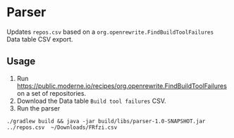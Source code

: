 # Parser

Updates `repos.csv` based on a `org.openrewrite.FindBuildToolFailures` Data table CSV export.

## Usage

1. Run https://public.moderne.io/recipes/org.openrewrite.FindBuildToolFailures on a set of repositories.
2. Download the Data table `Build tool failures` CSV.
3. Run the parser

```shell
./gradlew build && java -jar build/libs/parser-1.0-SNAPSHOT.jar ../repos.csv  ~/Downloads/FRfzi.csv
```